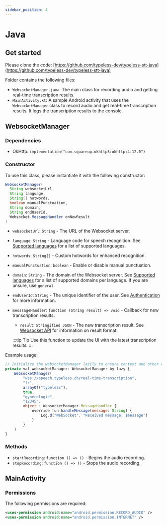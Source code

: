 ```yaml
---
sidebar_position: 4
---
```


# Java

## Get started

Please clone the code: [https://github.com/typeless-dev/typeless-stt-java](https://github.com/typeless-dev/typeless-stt-java)

Folder contains the following files:

- `WebsocketManager.java`: The main class for recording audio and getting real-time transcription results.
- `MainActivity.kt`: A sample Android activity that uses the `WebsocketManager` class to record audio and get real-time transcription results. It logs the transcription results to the console.

## WebsocketManager

### Dependencies

- OkHttp: `implementation("com.squareup.okhttp3:okhttp:4.12.0")`

### Constructor

To use this class, please instantiate it with the following constructor:

```java
WebsocketManager(
  String websocketUrl,
  String language,
  String[] hotwords,
  boolean manualPunctuation,
  String domain,
  String endUserId,
  Websocket.MessageHandler onNewResult
)
```

- `websocketUrl`: `String` - The URL of the Websocket server.
- `language`: `String` - Language code for speech recognition. See [Supported languages](/docs/stt/languages) for a list of supported languages.
- `hotwords`: `String[]` - Custom hotwords for enhanced recognition.
- `manualPunctuation`: `boolean` - Enable or disable manual punctuation.
- `domain`: `String` - The domain of the Websocket server. See [Supported languages](/docs/stt/languages) for a list of supported domains per language. If you are unsure, use `general`.
- `endUserId`: `String` - The unique identifier of the user. See [Authentication](/docs/stt/authentif) for more information.
- `messsageHandler`: `function (String result) => void` - Callback for new transcription results.

  - `result`: `Stringified JSON` - The new transcription result.
    See [Websocket API](/docs/stt/ws_api#output) for information on result format.

  :::tip Tip
  Use this function to update the UI with the latest transcription results.
  :::

Example usage:

```javascript
// Initialize the websocketManager lazily to ensure context and other components are ready.
private val websocketManager: WebsocketManager by lazy {
    WebsocketManager(
        "wss://speech.typeless.ch/real-time-transcription",
        "fr",
        arrayOf("typeless"),
        true,
        "gynécologie",
        "12345",
        object : WebsocketManager.MessageHandler {
            override fun handleMessage(message: String) {
                Log.d("WebSocket", "Received message: $message")
            }
        }
    )
}
```

### Methods

- `startRecording`: `function () => ()` - Begins the audio recording.
- `stopRecording`: `function () => ()` - Stops the audio recording.

## MainActivity

### Permissions

The following permissions are required:

```xml
<uses-permission android:name="android.permission.RECORD_AUDIO" />
<uses-permission android:name="android.permission.INTERNET" />
```

